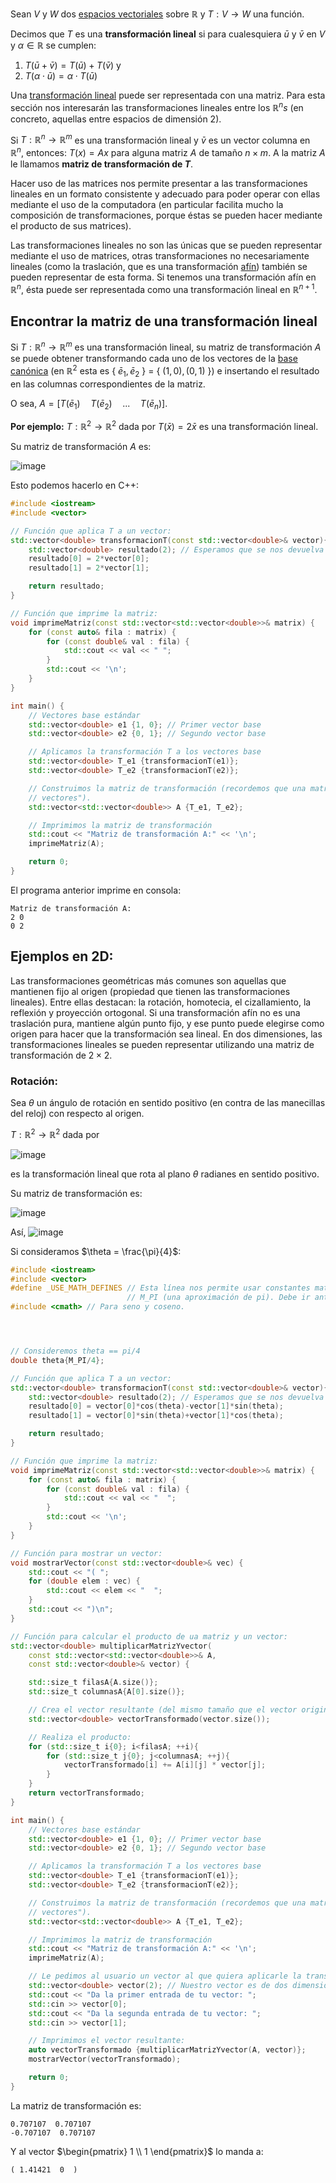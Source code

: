 Sean $V$ y $W$ dos [espacios vectoriales](https://es.wikipedia.org/wiki/Espacio_vectorial) sobre $\mathbb{R}$ y $T:V \to W$ una función.

Decimos que $T$ es una **transformación lineal** si para cualesquiera $\bar{u}$ y $\bar{v}$ en $V$ y $\alpha \in \mathbb{R}$ se cumplen:
1. $T(\bar{u}+\bar{v})=T(\bar{u})+T(\bar{v})$ y
2. $T(\alpha \cdot \bar{u})=\alpha \cdot T(\bar{u})$

Una [transformación lineal](https://www.youtube.com/watch?v=kYB8IZa5AuE) puede ser representada con una matriz. Para esta sección nos interesarán las transformaciones lineales entre los $\mathbb{R}^n$*s* (en concreto, aquellas entre espacios de dimensión 2).

Si $T:\mathbb{R}^n \to \mathbb{R}^m$ es una transformación lineal y $\bar{v}$ es un vector columna en $\mathbb{R}^n$, entonces: $T(x)=Ax$ para alguna matriz $A$ de tamaño $n \times m$. A la matriz $A$ le llamamos **matriz de transformación de $T$**.

Hacer uso de las matrices nos permite presentar a las transformaciones lineales en un formato consistente y adecuado para poder operar con ellas mediante el uso de la computadora (en particular facilita mucho la composición de transformaciones, porque éstas se pueden hacer mediante el producto de sus matrices).

Las transformaciones lineales no son las únicas que se pueden representar mediante el uso de matrices, otras transformaciones no necesariamente lineales (como la traslación, que es una transformación [afín](https://en.wikipedia.org/wiki/Affine_transformation)) también se pueden representar de esta forma. Si tenemos una transformación afín en $\mathbb{R}^n$, ésta puede ser representada como una transformación lineal en $\mathbb{R}^{n+1}$.

## Encontrar la matriz de una transformación lineal

Si $T:\mathbb{R}^n \to \mathbb{R}^m$ es una transformación lineal, su matriz de transformación $A$ se puede obtener transformando cada uno de los vectores de la [base canónica](https://es.wikipedia.org/wiki/Base_can%C3%B3nica) (en $\mathbb{R}^2$ esta es { $\bar{e}_1, \bar{e}_2$ } $=$ { $(1,0), (0,1)$ }) e insertando el resultado en las columnas correspondientes de la matriz.

O sea, $A=[T(\bar{e}_1)\quad T(\bar{e}_2) \quad...\quad T(\bar{e}_n)]$.

**Por ejemplo:** $T:\mathbb{R}^2 \to \mathbb{R}^2$ dada por $T(\bar{x})=2\bar{x}$ es una transformación lineal.

Su matriz de transformación $A$ es: 

![image](https://github.com/user-attachments/assets/c9d2111b-7be8-46ba-a4b5-b508280cbf9b)


Esto podemos hacerlo en C++:
```c++
#include <iostream>
#include <vector>

// Función que aplica T a un vector:
std::vector<double> transformacionT(const std::vector<double>& vector){
    std::vector<double> resultado(2); // Esperamos que se nos devuelva un vector en R2
    resultado[0] = 2*vector[0];
    resultado[1] = 2*vector[1];

    return resultado;
}

// Función que imprime la matriz:
void imprimeMatriz(const std::vector<std::vector<double>>& matrix) {
    for (const auto& fila : matrix) {
        for (const double& val : fila) {
            std::cout << val << " ";
        }
        std::cout << '\n';
    }
}

int main() {
    // Vectores base estándar
    std::vector<double> e1 {1, 0}; // Primer vector base
    std::vector<double> e2 {0, 1}; // Segundo vector base

    // Aplicamos la transformación T a los vectores base
    std::vector<double> T_e1 {transformacionT(e1)};
    std::vector<double> T_e2 {transformacionT(e2)};

    // Construimos la matriz de transformación (recordemos que una matriz es un "vector de 
    // vectores").
    std::vector<std::vector<double>> A {T_e1, T_e2};

    // Imprimimos la matriz de transformación
    std::cout << "Matriz de transformación A:" << '\n';
    imprimeMatriz(A);

    return 0;
}
```
El programa anterior imprime en consola:
```
Matriz de transformación A:
2 0
0 2
```
## Ejemplos en 2D:

Las transformaciones geométricas más comunes son aquellas que mantienen fijo al origen (propiedad que tienen las transformaciones lineales). Entre ellas destacan: la rotación, homotecia, el cizallamiento, la reflexión y proyección ortogonal. Si una transformación afín no es una traslación pura, mantiene algún punto fijo, y ese punto puede elegirse como origen para hacer que la transformación sea lineal. En dos dimensiones, las transformaciones lineales se pueden representar utilizando una matriz de transformación de $2 \times 2$.

### Rotación:

Sea $\theta$ un ángulo de rotación en sentido positivo (en contra de las manecillas del reloj) con respecto al origen. 

$T:\mathbb{R}^2 \to \mathbb{R}^2$ dada por 

![image](https://github.com/user-attachments/assets/e0470570-1be6-4438-8415-e2960679e18f)

es la transformación lineal que rota al plano $\theta$ radianes en sentido positivo.

Su matriz de transformación es: 

![image](https://github.com/user-attachments/assets/d3226a29-bdb8-49e4-957a-19baf9de2e6e)


Así, 
![image](https://github.com/user-attachments/assets/1d5bb7d6-b098-433f-9220-e81cd26956ce)


Si consideramos $\theta = \frac{\pi}{4}$:
```c++
#include <iostream>
#include <vector>
#define _USE_MATH_DEFINES // Esta línea nos permite usar constantes matemáticas como 
                          // M_PI (una aproximación de pi). Debe ir antes de <cmath>
#include <cmath> // Para seno y coseno.




// Consideremos theta == pi/4
double theta{M_PI/4};

// Función que aplica T a un vector:
std::vector<double> transformacionT(const std::vector<double>& vector){
    std::vector<double> resultado(2); // Esperamos que se nos devuelva un vector en R2
    resultado[0] = vector[0]*cos(theta)-vector[1]*sin(theta);
    resultado[1] = vector[0]*sin(theta)+vector[1]*cos(theta);

    return resultado;
}

// Función que imprime la matriz:
void imprimeMatriz(const std::vector<std::vector<double>>& matrix) {
    for (const auto& fila : matrix) {
        for (const double& val : fila) {
            std::cout << val << "  ";
        }
        std::cout << '\n';
    }
}

// Función para mostrar un vector:
void mostrarVector(const std::vector<double>& vec) {
    std::cout << "( ";
    for (double elem : vec) {
        std::cout << elem << "  ";
    }
    std::cout << ")\n";
}

// Función para calcular el producto de ua matriz y un vector:
std::vector<double> multiplicarMatrizYvector(
    const std::vector<std::vector<double>>& A,
    const std::vector<double>& vector) {

    std::size_t filasA{A.size()};
    std::size_t columnasA{A[0].size()};

    // Crea el vector resultante (del mismo tamaño que el vector original):
    std::vector<double> vectorTransformado(vector.size());

    // Realiza el producto:
    for (std::size_t i{0}; i<filasA; ++i){
        for (std::size_t j{0}; j<columnasA; ++j){
            vectorTransformado[i] += A[i][j] * vector[j];            
        }
    }
    return vectorTransformado;
}

int main() {
    // Vectores base estándar
    std::vector<double> e1 {1, 0}; // Primer vector base
    std::vector<double> e2 {0, 1}; // Segundo vector base

    // Aplicamos la transformación T a los vectores base
    std::vector<double> T_e1 {transformacionT(e1)};
    std::vector<double> T_e2 {transformacionT(e2)};

    // Construimos la matriz de transformación (recordemos que una matriz es un "vector de 
    // vectores").
    std::vector<std::vector<double>> A {T_e1, T_e2};

    // Imprimimos la matriz de transformación
    std::cout << "Matriz de transformación A:" << '\n';
    imprimeMatriz(A);

    // Le pedimos al usuario un vector al que quiera aplicarle la transformación:
    std::vector<double> vector(2); // Nuestro vector es de dos dimensiones.
    std::cout << "Da la primer entrada de tu vector: ";
    std::cin >> vector[0];
    std::cout << "Da la segunda entrada de tu vector: ";
    std::cin >> vector[1];

    // Imprimimos el vector resultante:
    auto vectorTransformado {multiplicarMatrizYvector(A, vector)};
    mostrarVector(vectorTransformado);

    return 0;
}
```
La matriz de transformación es:
```
0.707107  0.707107  
-0.707107  0.707107  
```
Y al vector $\begin{pmatrix} 1 \\ 1 \end{pmatrix}$ lo manda a:
```
( 1.41421  0  )
```
